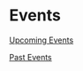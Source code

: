 # Events

[Upcoming Events](./migration/upcoming-events.md ':include')


[Past Events](./migration/past-events.md ':include')

